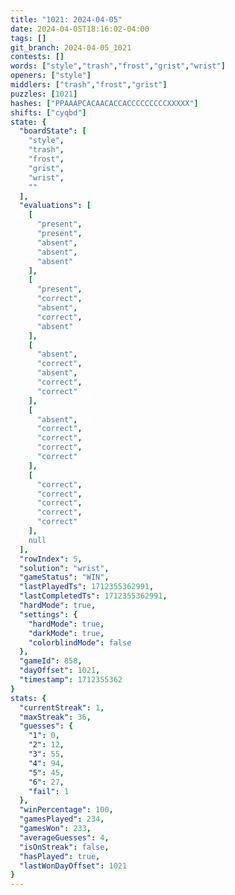 ```yaml
---
title: "1021: 2024-04-05"
date: 2024-04-05T18:16:02-04:00
tags: []
git_branch: 2024-04-05_1021
contests: []
words: ["style","trash","frost","grist","wrist"]
openers: ["style"]
middlers: ["trash","frost","grist"]
puzzles: [1021]
hashes: ["PPAAAPCACAACACCACCCCCCCCCXXXXX"]
shifts: ["cyqbd"]
state: {
  "boardState": [
    "style",
    "trash",
    "frost",
    "grist",
    "wrist",
    ""
  ],
  "evaluations": [
    [
      "present",
      "present",
      "absent",
      "absent",
      "absent"
    ],
    [
      "present",
      "correct",
      "absent",
      "correct",
      "absent"
    ],
    [
      "absent",
      "correct",
      "absent",
      "correct",
      "correct"
    ],
    [
      "absent",
      "correct",
      "correct",
      "correct",
      "correct"
    ],
    [
      "correct",
      "correct",
      "correct",
      "correct",
      "correct"
    ],
    null
  ],
  "rowIndex": 5,
  "solution": "wrist",
  "gameStatus": "WIN",
  "lastPlayedTs": 1712355362991,
  "lastCompletedTs": 1712355362991,
  "hardMode": true,
  "settings": {
    "hardMode": true,
    "darkMode": true,
    "colorblindMode": false
  },
  "gameId": 858,
  "dayOffset": 1021,
  "timestamp": 1712355362
}
stats: {
  "currentStreak": 1,
  "maxStreak": 36,
  "guesses": {
    "1": 0,
    "2": 12,
    "3": 55,
    "4": 94,
    "5": 45,
    "6": 27,
    "fail": 1
  },
  "winPercentage": 100,
  "gamesPlayed": 234,
  "gamesWon": 233,
  "averageGuesses": 4,
  "isOnStreak": false,
  "hasPlayed": true,
  "lastWonDayOffset": 1021
}
---
```

<!-- more -->

